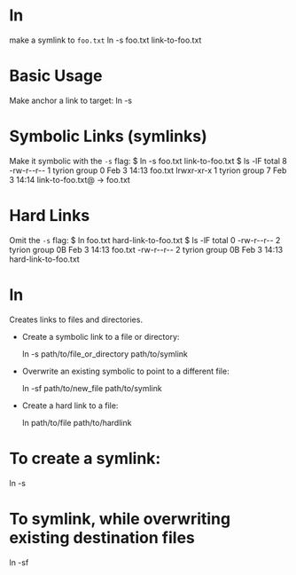# ln

make a symlink to `foo.txt`
    ln -s foo.txt link-to-foo.txt


# Basic Usage

Make anchor a link to target:
    ln -s <target> <anchor>


# Symbolic Links (symlinks)

Make it symbolic with the `-s` flag:
    $ ln -s foo.txt link-to-foo.txt
    $ ls -lF
    total 8
    -rw-r--r--  1 tyrion  group  0 Feb  3 14:13 foo.txt
    lrwxr-xr-x  1 tyrion  group  7 Feb  3 14:14 link-to-foo.txt@ -> foo.txt


# Hard Links

Omit the `-s` flag:
    $ ln foo.txt hard-link-to-foo.txt
    $ ls -lF
    total 0
    -rw-r--r--  2 tyrion  group     0B Feb  3 14:13 foo.txt
    -rw-r--r--  2 tyrion  group     0B Feb  3 14:13 hard-link-to-foo.txt

# ln                                                                                          
                                                                                              
  Creates links to files and directories.                                                     
                                                                                              
- Create a symbolic link to a file or directory:                                              
                                                                                              
  ln -s path/to/file_or_directory path/to/symlink                                             
                                                                                              
- Overwrite an existing symbolic to point to a different file:                                
                                                                                              
  ln -sf path/to/new_file path/to/symlink                                                     
                                                                                              
- Create a hard link to a file:                                                               
                                                                                              
  ln path/to/file path/to/hardlink                                                            
                                                                                              
                                                                                              
                                                                                              
# To create a symlink:
ln -s <source-location> <symlink-location>

# To symlink, while overwriting existing destination files
ln -sf <source-location> <symlink-location>
